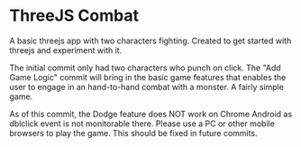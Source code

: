 # ThreeJS Combat

A basic threejs app with two characters fighting. Created to get started with threejs and experiment with it.

The initial commit only had two characters who punch on click. The "Add Game Logic" commit will bring in the basic game features that enables the user to engage in an hand-to-hand combat with a monster. A fairly simple game.

As of this commit, the Dodge feature does NOT work on Chrome Android as dblclick event is not monitorable there. Please use a PC or other mobile browsers to play the game. This should be fixed in future commits.